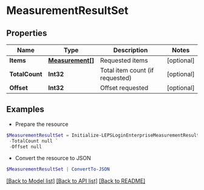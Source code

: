 # MeasurementResultSet
## Properties

Name | Type | Description | Notes
------------ | ------------- | ------------- | -------------
**Items** | [**Measurement[]**](Measurement.md) | Requested items | [optional] 
**TotalCount** | **Int32** | Total item count (if requested) | [optional] 
**Offset** | **Int32** | Offset requested | [optional] 

## Examples

- Prepare the resource
```powershell
$MeasurementResultSet = Initialize-LEPSLoginEnterpriseMeasurementResultSet  -Items null `
 -TotalCount null `
 -Offset null
```

- Convert the resource to JSON
```powershell
$MeasurementResultSet | ConvertTo-JSON
```

[[Back to Model list]](../README.md#documentation-for-models) [[Back to API list]](../README.md#documentation-for-api-endpoints) [[Back to README]](../README.md)


